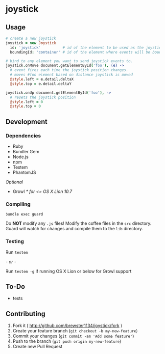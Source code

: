 # joystick

## Usage

```coffee
# create a new joystick
joystick = new Joystick
  id: 'joystick'          # id of the element to be used as the joystick.  Click and touch events will only happen on this element.
  boundingId: 'container' # id of the element where events will be bound.  Movement outside this element will not fire events. Default is the body tag.

# bind to any element you want to send joystick events to.
joystick.onMove document.getElementById('foo'), (e) ->
  # event fires each time the joystick position changes.
  # moves #foo element based on distance joystick is moved
  @style.left = e.detail.deltaX
  @style.top = e.detail.deltaY

joystick.onUp document.getElementById('foo'), ->
  # resets the joystick position
  @style.left = 0
  @style.top = 0
```

## Development

### Dependencies
* Ruby
* Bundler Gem
* Node.js
* npm
* Testem
* PhantomJS

_Optional_

* Growl _\* for <= OS X Lion 10.7_

### Compiling
`bundle exec guard`

Do **NOT** modify any `.js` files!  Modify the coffee files in the `src` directory.  Guard will watch for changes and compile them to the `lib` directory.

### Testing
Run `testem`

_- or -_

Run `testem -g` if running OS X Lion or below for Growl support

## To-Do
* tests

## Contributing
1. Fork it ( http://github.com/brewster1134/joystick/fork )
2. Create your feature branch (`git checkout -b my-new-feature`)
3. Commit your changes (`git commit -am 'Add some feature'`)
4. Push to the branch (`git push origin my-new-feature`)
5. Create new Pull Request
